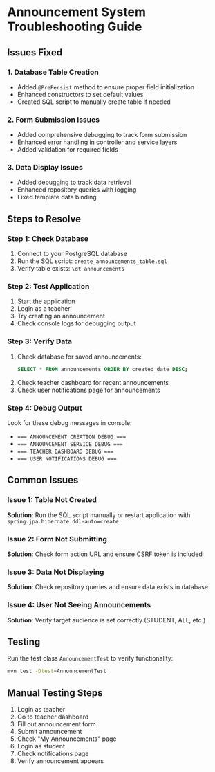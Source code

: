 # Announcement System Troubleshooting Guide

## Issues Fixed

### 1. Database Table Creation
- Added `@PrePersist` method to ensure proper field initialization
- Enhanced constructors to set default values
- Created SQL script to manually create table if needed

### 2. Form Submission Issues
- Added comprehensive debugging to track form submission
- Enhanced error handling in controller and service layers
- Added validation for required fields

### 3. Data Display Issues
- Added debugging to track data retrieval
- Enhanced repository queries with logging
- Fixed template data binding

## Steps to Resolve

### Step 1: Check Database
1. Connect to your PostgreSQL database
2. Run the SQL script: `create_announcements_table.sql`
3. Verify table exists: `\dt announcements`

### Step 2: Test Application
1. Start the application
2. Login as a teacher
3. Try creating an announcement
4. Check console logs for debugging output

### Step 3: Verify Data
1. Check database for saved announcements:
   ```sql
   SELECT * FROM announcements ORDER BY created_date DESC;
   ```
2. Check teacher dashboard for recent announcements
3. Check user notifications page for announcements

### Step 4: Debug Output
Look for these debug messages in console:
- `=== ANNOUNCEMENT CREATION DEBUG ===`
- `=== ANNOUNCEMENT SERVICE DEBUG ===`
- `=== TEACHER DASHBOARD DEBUG ===`
- `=== USER NOTIFICATIONS DEBUG ===`

## Common Issues

### Issue 1: Table Not Created
**Solution**: Run the SQL script manually or restart application with `spring.jpa.hibernate.ddl-auto=create`

### Issue 2: Form Not Submitting
**Solution**: Check form action URL and ensure CSRF token is included

### Issue 3: Data Not Displaying
**Solution**: Check repository queries and ensure data exists in database

### Issue 4: User Not Seeing Announcements
**Solution**: Verify target audience is set correctly (STUDENT, ALL, etc.)

## Testing
Run the test class `AnnouncementTest` to verify functionality:
```bash
mvn test -Dtest=AnnouncementTest
```

## Manual Testing Steps
1. Login as teacher
2. Go to teacher dashboard
3. Fill out announcement form
4. Submit announcement
5. Check "My Announcements" page
6. Login as student
7. Check notifications page
8. Verify announcement appears